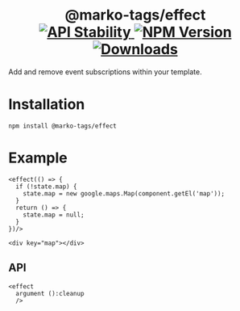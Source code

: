 <h1 align="center">
  <!-- Logo -->
  <br/>
  @marko-tags/effect
	<br/>

  <!-- Stability -->
  <a href="https://nodejs.org/api/documentation.html#documentation_stability_index">
    <img src="https://img.shields.io/badge/stability-stable-green.svg" alt="API Stability"/>
  </a>
  <!-- NPM Version -->
  <a href="https://npmjs.org/package/@marko-tags/effect">
    <img src="https://img.shields.io/npm/v/@marko-tags/effect.svg" alt="NPM Version"/>
  </a>
  <!-- Downloads -->
  <a href="https://npmjs.org/package/@marko-tags/effect">
    <img src="https://img.shields.io/npm/dm/@marko-tags/effect.svg" alt="Downloads"/>
  </a>
</h1>

Add and remove event subscriptions within your template.

# Installation

```console
npm install @marko-tags/effect
```

# Example

```marko
<effect(() => {
  if (!state.map) {
    state.map = new google.maps.Map(component.getEl('map'));
  }
  return () => {
    state.map = null;
  }
})/>

<div key="map"></div>
```

## API

```marko
<effect
  argument ():cleanup
  />
```
